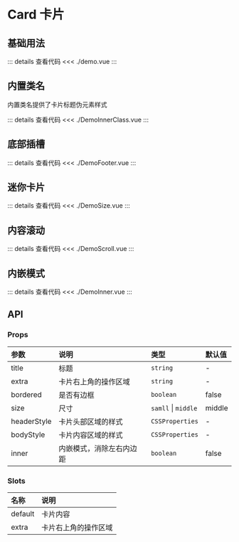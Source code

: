 # Card 卡片

<script setup>
import Demo from './Demo.vue'
import DemoInnerClass from './DemoInnerClass.vue'
import DemoSize from './DemoSize.vue'
import DemoFooter from './DemoFooter.vue'
import DemoScroll from './DemoScroll.vue'
import DemoInner from './DemoInner.vue'
</script>

## 基础用法

<Demo></Demo>

::: details 查看代码
<<< ./demo.vue
:::

## 内置类名
内置类名提供了卡片标题伪元素样式

<DemoInnerClass></DemoInnerClass>

::: details 查看代码
<<< ./DemoInnerClass.vue
:::

## 底部插槽

<DemoFooter></DemoFooter>

::: details 查看代码
<<< ./DemoFooter.vue
:::

## 迷你卡片

<DemoSize></DemoSize>

::: details 查看代码
<<< ./DemoSize.vue
:::

## 内容滚动

<DemoScroll></DemoScroll>

::: details 查看代码
<<< ./DemoScroll.vue
:::

## 内嵌模式

<DemoInner></DemoInner>

::: details 查看代码
<<< ./DemoInner.vue
:::

## API

### Props

| 参数  | 说明  | 类型   | 默认值 |
| :---- | :---- | :---- | :----  |
| title | 标题  | `string` |    -   |
| extra | 卡片右上角的操作区域 | `string` |    -   |
| bordered | 是否有边框 | `boolean` |    false   |
| size | 尺寸  | `samll` \| `middle` | middle |
| headerStyle | 卡片头部区域的样式 | `CSSProperties` |    -   |
| bodyStyle | 卡片内容区域的样式 | `CSSProperties` |    -   |
| inner | 内嵌模式，消除左右内边距 | `boolean` |    false   |

### Slots

| 名称  | 说明  |
| :---- | :---- |
| default | 卡片内容 |
| extra | 卡片右上角的操作区域 |
